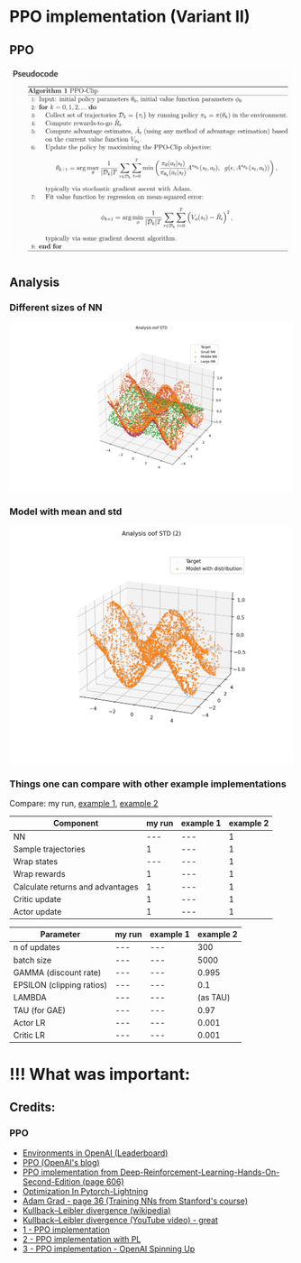 # PPO implementation (Variant II)

## PPO

![ddpg](static/ppo_pseudocode.png)


## Analysis 

### Different sizes of NN

![](static/Figure_1.png)

### Model with mean and std

![](static/Figure_2.png)

### Things one can compare with other example implementations

Compare: my run, [example 1](https://github.com/zzzxxxttt/pytorch_simple_RL/blob/master/ppo_mtcar.py), [example 2](https://github.com/Abhipanda4/PPO-PyTorch)

Component | my run | example 1 | example 2
--- | --- | --- | ---
NN                               | --- | --- | 1 |
Sample trajectories              | 1 | --- | 1 |
Wrap states                      | --- | --- | 1 |
Wrap rewards                     | 1 | --- | 1 |
Calculate returns and advantages | 1 | --- | 1 |
Critic update                    | 1 | --- | 1 |
Actor update                     | 1 | --- | 1 |

Parameter | my run | example 1 | example 2
--- | --- | --- | ---
n of updates | --- | --- | 300 |
batch size | --- | --- | 5000 |
GAMMA (discount rate) | --- | --- | 0.995 |
EPSILON (clipping ratios) | --- | --- | 0.1 |
LAMBDA | --- | --- | (as TAU) |
TAU (for GAE) | --- | --- | 0.97 |
Actor LR | --- | --- | 0.001 |
Critic LR | --- | --- | 0.001 |


# !!! What was important:



## Credits:

### PPO

- [Environments in OpenAI (Leaderboard)](https://github.com/openai/gym/wiki/Leaderboard#lunarlander-v2)
- [PPO (OpenAI's blog)](https://openai.com/blog/openai-baselines-ppo/)
- [PPO implementation from Deep-Reinforcement-Learning-Hands-On-Second-Edition (page 606)](https://github.com/PacktPublishing/Deep-Reinforcement-Learning-Hands-On-Second-Edition/blob/master/Chapter12/02_pong_a2c.py)
- [Optimization In Pytorch-Lightning](https://pytorch-lightning.readthedocs.io/en/latest/common/optimizers.html#automatic-optimization)
- [Adam Grad - page 36 (Training NNs from Stanford's course)](http://cs231n.stanford.edu/slides/2017/cs231n_2017_lecture7.pdf)
- [Kullback–Leibler divergence (wikipedia)](https://en.wikipedia.org/wiki/Kullback%E2%80%93Leibler_divergence)
- [Kullback–Leibler divergence (YouTube video) - great](https://www.youtube.com/watch?v=ErfnhcEV1O8&ab_channel=Aur%C3%A9lienG%C3%A9ron)
- [1 - PPO implementation](https://colab.research.google.com/github/nikhilbarhate99/PPO-PyTorch/blob/master/PPO_colab.ipynb#scrollTo=yr-ZjT_CGyEi)
- [2 - PPO implementation with PL](https://github.com/sid-sundrani/ppo_lightning/blob/master/ppo_model.py)
- [3 - PPO implementation - OpenAI Spinning Up](https://spinningup.openai.com/en/latest/algorithms/ppo.html)








